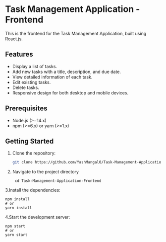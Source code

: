 # Task Management Application - Frontend

This is the frontend for the Task Management Application, built using React.js.

## Features

- Display a list of tasks.
- Add new tasks with a title, description, and due date.
- View detailed information of each task.
- Edit existing tasks.
- Delete tasks.
- Responsive design for both desktop and mobile devices.

## Prerequisites

- Node.js (>=14.x)
- npm (>=6.x) or yarn (>=1.x)

## Getting Started

1. Clone the repository:

   ```bash
   git clone https://github.com/YashMangal0/Task-Management-Application-Frontend.git
   
2. Navigate to the project directory
   
        cd Task-Management-Application-Frontend

3.Install the dependencies:

    npm install
    # or
    yarn install
    
4.Start the development server:

    npm start
    # or
    yarn start


